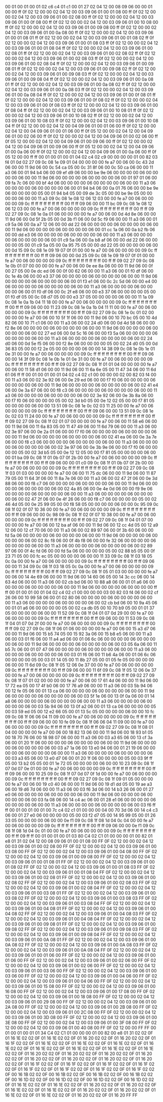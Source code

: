 <METERDATA>
<OBISCODES>
00 01 00 01 00 01 02 c6 c4 01 c1 00 01 27 02 04 12 00 08 09 06 00 00 01 00 00 ff 0f 02 12 00 00 02 04 12 00 03 09 06 01 00 01 08 00 ff 0f 02 12 00 00 02 04 12 00 03 09 06 01 00 02 08 00 ff 0f 02 12 00 00 02 04 12 00 03 09 06 01 00 0f 08 00 ff 0f 02 12 00 00 02 04 12 00 03 09 06 01 00 10 08 00 ff 0f 02 12 00 00 02 04 12 00 03 09 06 01 00 09 08 00 ff 0f 02 12 00 00 02 04 12 00 03 09 06 01 00 0a 08 00 ff 0f 02 12 00 00 02 04 12 00 03 09 06 01 00 01 08 01 ff 0f 02 12 00 00 02 04 12 00 03 09 06 01 00 01 08 02 ff 0f 02 12 00 00 02 04 12 00 03 09 06 01 00 01 08 03 ff 0f 02 12 00 00 02 04 12 00 03 09 06 01 00 01 08 04 ff 0f 02 12 00 00 02 04 12 00 03 09 06 01 00 02 08 01 ff 0f 02 12 00 00 02 04 12 00 03 09 06 01 00 02 08 02 ff 0f 02 12 00 00 02 04 12 00 03 09 06 01 00 02 08 03 ff 0f 02 12 00 00 02 04 12 00 03 09 06 01 00 02 08 04 ff 0f 02 12 00 00 02 04 12 00 03 09 06 01 00 09 08 01 ff 0f 02 12 00 00 02 04 12 00 03 09 06 01 00 09 08 02 ff 0f 02 12 00 00 02 04 12 00 03 09 06 01 00 09 08 03 ff 0f 02 12 00 00 02 04 12 00 03 09 06 01 00 09 08 04 ff 0f 02 12 00 00 02 04 12 00 03 09 06 01 00 0a 08 01 ff 0f 02 12 00 00 02 04 12 00 03 09 06 01 00 0a 08 02 ff 0f 02 12 00 00 02 04 12 00 03 09 06 01 00 0a 08 03 ff 0f 02 12 00 00 02 04 12 00 03 09 06 01 00 0a 08 04 ff 0f 02 12 00 00 02 04 12 00 03 09 06 01 00 0f 08 01 ff 0f 02 12 00 00 02 04 12 00 03 09 06 01 00 0f 08 02 ff 0f 02 12 00 00 02 04 12 00 03 09 06 01 00 0f 08 03 ff 0f 02 12 00 00 02 04 12 00 03 09 06 01 00 0f 08 04 ff 0f 02 12 00 00 02 04 12 00 03 09 06 01 00 10 08 01 ff 0f 02 12 00 00 02 04 12 00 03 09 06 01 00 10 08 02 ff 0f 02 12 00 00 02 04 12 00 03 09 06 01 00 10 08 03 ff 0f 02 12 00 00 02 04 12 00 03 09 06 01 00 10 08 04 ff 0f 02 12 00 00 02 04 12 00 04 09 06 01 00 01 06 00 ff 0f 02 12 00 00 02 04 12 00 04 09 06 01 00 01 06 00 ff 0f 05 12 00 00 02 04 12 00 04 09 06 01 00 02 06 00 ff 0f 02 12 00 00 02 04 12 00 04 09 06 01 00 02 06 00 ff 0f 05 12 00 00 02 04 12 00 04 09 06 01 00 09 06 00 ff 0f 02 12 00 00 02 04 12 00 04 09 06 01 00 09 06 00 ff 0f 05 12 00 00 02 04 12 00 04 09 06 01 00 0a 06 00 ff 0f 02 12 00 00 02 04 12 00 04 09 06 01 00 0a 06 00 ff 0f 05 12 00 00 ff ff 
</OBISCODES>
<OBISDATA>
00 01 00 01 00 01 04 02 c4 02 c9 00 00 00 00 01 00 82 03 f4 01 0d 02 27 09 0c 08 1e 09 01 04 00 00 00 00 fe a7 00 06 00 0c 43 2d 06 00 00 11 9d 06 00 0c 54 ca 05 00 0c 31 8f 06 00 0c 50 ca 06 00 00 11 a3 06 00 01 94 b4 06 00 09 ef d9 06 00 00 be 9e 06 00 00 00 00 06 00 00 00 00 06 00 00 11 9d 06 00 00 00 00 06 00 00 00 00 06 00 01 97 01 06 00 09 fa 7c 06 00 00 bf 4d 06 00 00 00 00 06 00 00 00 00 06 00 00 11 a3 06 00 00 00 00 06 00 00 00 00 06 00 01 94 b4 06 00 0a 01 76 06 00 00 be 9e 06 00 00 00 00 05 00 01 94 b4 05 00 09 de 3c 05 00 00 be 9e 05 00 00 00 00 06 00 00 11 a3 09 0c 08 1e 08 12 06 12 03 00 00 fe a7 00 06 00 00 00 00 09 0c ff ff ff ff ff ff ff ff 00 ff ff 09 06 00 00 11 bc 09 0c 08 1e 08 12 06 12 03 00 00 fe a7 00 06 00 00 00 00 09 0c ff ff ff ff ff ff ff ff 00 ff ff 09 02 27 09 0c 08 1e 0a 01 06 00 00 00 00 fe a7 00 06 00 0d 4d 8e 06 00 00 11 9d 06 00 0d 5f 2b 05 00 0d 3b f1 06 00 0d 5c f9 06 00 00 11 a3 06 00 01 c9 5a 06 00 0a a7 12 06 00 00 dd 22 06 00 00 00 00 06 00 00 00 00 06 00 00 11 9d 06 00 00 00 00 06 00 00 00 00 06 00 01 cc 1a 06 00 0a b2 fb 06 00 00 dd e3 06 00 00 00 00 06 00 00 00 00 06 00 00 11 a3 06 00 00 00 00 06 00 00 00 00 06 00 01 c9 5a 06 00 0a b8 af 06 00 00 dd 22 06 00 00 00 00 05 00 01 c9 5a 05 00 0a 95 75 05 00 00 dd 22 05 00 00 00 00 06 00 00 0d 15 09 0c 08 1e 09 19 07 0f 01 00 00 fe a7 00 06 00 00 00 00 09 0c ff ff ff ff ff ff ff ff 00 ff ff 09 06 00 00 0d 25 09 0c 08 1e 09 19 07 0f 01 00 00 fe a7 00 06 00 00 00 00 09 0c ff ff ff ff ff ff ff ff 00 ff ff 09 02 27 09 0c 08 1e 0b 01 07 00 00 00 00 fe a7 00 06 00 0e ee 8a 06 00 00 11 9d 06 00 0f 00 27 05 00 0e dc ed 06 00 0f 00 62 06 00 00 11 a3 06 00 01 f0 df 06 00 0c 1e 4b 06 00 00 e3 37 06 00 00 00 00 06 00 00 00 00 06 00 00 11 9d 06 00 00 00 00 06 00 00 00 00 06 00 01 f3 e1 06 00 0c 2c 5d 06 00 00 e4 00 06 00 00 00 00 06 00 00 00 00 06 00 00 11 a3 06 00 00 00 00 06 00 00 00 00 06 00 01 f0 df 06 00 0c 2f e8 06 00 00 e3 37 06 00 00 00 00 05 00 01 f0 df 05 00 0c 08 d7 05 00 00 e3 37 05 00 00 00 00 06 00 00 11 1a 09 0c 08 1e 0a 1b 04 11 18 00 00 fe a7 00 06 00 00 00 00 09 0c ff ff ff ff ff ff ff ff 00 ff ff 09 06 00 00 11 23 09 0c 08 1e 0a 1b 04 11 11 00 00 fe a7 00 06 00 00 00 00 09 0c ff ff ff ff ff ff ff ff 00 ff ff 09 02 27 09 0c 08 1e 0c 01 02 00 00 00 00 fe a7 00 06 00 10 5f 1f 06 00 00 11 9d 06 00 10 70 bc 05 00 10 4d 82 06 00 10 71 c1 06 00 00 11 a3 06 00 02 24 d0 06 00 0d 4d 58 06 00 00 f2 8e 06 00 00 00 00 06 00 00 00 00 06 00 00 11 9d 06 00 00 00 00 06 00 00 00 00 06 00 02 27 ed 06 00 0d 5c 16 06 00 00 f3 5a 06 00 00 00 00 06 00 00 00 00 06 00 00 11 a3 06 00 00 00 00 06 00 00 00 00 06 00 02 24 d0 06 00 0d 5e f5 06 00 00 f2 8e 06 00 00 00 00 05 00 02 24 d0 05 00 0d 36 83 05 00 00 f2 2e 05 00 00 00 00 06 00 00 14 38 09 0c 08 1e 0b 1e 01 0e 31 00 00 fe a7 00 06 00 00 00 00 09 0c ff ff ff ff ff ff ff ff 00 ff ff 09 06 00 00 14 3f 09 0c 08 1e 0b 1e 01 0e 31 00 00 fe a7 00 06 00 00 00 00 09 0c ff ff ff ff ff ff ff ff 00 ff ff 09 02 27 09 0c 08 1f 01 01 04 00 00 00 00 fe a7 00 06 00 11 58 d1 06 00 00 11 9d 06 00 11 6a 6e 05 00 11 47 34 06 00 11 6d 61 06 ff ff 
00 01 00 01 00 01 04 02 c4 02 c1 00 00 00 00 02 00 82 03 f4 00 00 11 a3 06 00 02 3e 92 06 00 0e 29 ed 06 00 00 f7 f0 06 00 00 00 00 06 00 00 00 00 06 00 00 11 9d 06 00 00 00 00 06 00 00 00 00 06 00 02 41 e4 06 00 0e 3a 67 06 00 00 f8 c3 06 00 00 00 00 06 00 00 00 00 06 00 00 11 a3 06 00 00 00 00 06 00 00 00 00 06 00 02 3e 92 06 00 0e 3b 8a 06 00 00 f7 f0 06 00 00 00 00 05 00 02 3d b0 05 00 0e 12 02 05 00 00 f7 81 05 00 00 00 00 06 00 00 13 51 09 0c 08 1e 0c 02 03 11 25 00 00 fe a7 00 06 00 00 00 00 09 0c ff ff ff ff ff ff ff ff 00 ff ff 09 06 00 00 13 51 09 0c 08 1e 0c 02 03 11 24 00 00 fe a7 00 06 00 00 00 00 09 0c ff ff ff ff ff ff ff ff 00 ff ff 09 02 27 09 0c 08 1f 02 01 07 00 00 00 00 fe a7 00 06 00 11 58 e6 06 00 00 11 9d 06 00 11 6a 83 05 00 11 47 49 06 00 11 6d 79 06 00 00 11 a3 06 00 02 3e 97 06 00 0e 2a 01 06 00 00 f7 f0 06 00 00 00 00 06 00 00 00 00 06 00 00 11 9d 06 00 00 00 00 06 00 00 00 00 06 00 02 41 ea 06 00 0e 3a 7e 06 00 00 f8 c3 06 00 00 00 00 06 00 00 00 00 06 00 00 11 a3 06 00 00 00 00 06 00 00 00 00 06 00 02 3e 97 06 00 0e 3b 9e 06 00 00 f7 f0 06 00 00 00 00 05 00 02 3d b5 05 00 0e 12 12 05 00 00 f7 81 05 00 00 00 00 06 00 00 01 ba 09 0c 08 1f 01 0b 07 0f 2b 00 00 fe a7 00 06 00 00 00 00 09 0c ff ff ff ff ff ff ff ff 00 ff ff 09 06 00 00 01 c0 09 0c 08 1f 01 0b 07 0f 2b 00 00 fe a7 00 06 00 00 00 00 09 0c ff ff ff ff ff ff ff ff 00 ff ff 09 02 27 09 0c 08 1f 03 01 03 00 00 00 00 fe a7 00 06 00 11 75 dc 06 00 00 11 9d 06 00 11 87 79 05 00 11 64 3f 06 00 11 8a 7e 06 00 00 11 a3 06 00 02 47 2f 06 00 0e 3d 88 06 00 00 f8 c7 06 00 00 00 00 06 00 00 00 00 06 00 00 11 9d 06 00 00 00 00 06 00 00 00 00 06 00 02 4a 85 06 00 0e 4e 0d 06 00 00 f9 9e 06 00 00 00 00 06 00 00 00 00 06 00 00 11 a3 06 00 00 00 00 06 00 00 00 00 06 00 02 47 2f 06 00 0e 4f 26 06 00 00 f8 c7 06 00 00 00 00 05 00 02 46 4d 05 00 0e 25 99 05 00 00 f8 58 05 00 00 00 00 06 00 00 0c 95 09 0c 08 1f 02 0f 07 10 36 00 00 fe a7 00 06 00 00 00 00 09 0c ff ff ff ff ff ff ff ff 00 ff ff 09 06 00 00 0c 98 09 0c 08 1f 02 0f 07 10 38 00 00 fe a7 00 06 00 00 00 00 09 0c ff ff ff ff ff ff ff ff 00 ff ff 09 02 27 09 0c 08 1f 04 01 07 00 00 00 00 fe a7 00 06 00 12 ba af 06 00 00 11 9d 06 00 12 cc 4d 05 00 12 a9 12 06 00 12 cf 70 06 00 00 11 a3 06 00 02 89 97 06 00 0f 3b 60 06 00 00 fd 5a 06 00 00 00 00 06 00 00 00 00 06 00 00 11 9d 06 00 00 00 00 06 00 00 00 00 06 00 02 8c f8 06 00 0f 4b f8 06 00 00 fe 32 06 00 00 00 00 06 00 00 00 00 06 00 00 11 a3 06 00 00 00 00 06 00 00 00 00 06 00 02 89 97 06 00 0f 4c fd 06 00 00 fd 5a 06 00 00 00 00 05 00 02 88 b5 05 00 0f 23 71 05 00 00 fc ec 05 00 00 00 00 06 00 00 11 33 09 0c 08 1f 03 18 05 0c 0a 00 00 fe a7 00 06 00 00 00 00 09 0c ff ff ff ff ff ff ff ff 00 ff ff 09 06 00 00 11 34 09 0c 08 1f 03 18 05 0c 0a 00 00 fe a7 00 06 00 00 00 00 09 0c ff ff ff ff ff ff ff ff 00 ff ff 09 02 27 09 0c 08 1f 05 01 03 00 00 00 00 fe a7 00 06 00 14 4e 69 06 00 00 11 9d 06 00 14 60 06 05 00 14 3c cc 06 00 14 63 4d 06 00 00 11 a3 06 00 02 cb bd 06 00 10 88 a8 06 00 01 01 a6 06 00 00 00 00 06 00 00 00 00 06 00 00 11 9d 06 00 00 00 00 06 00 00 00 00 ff ff 
00 01 00 01 00 01 04 02 c4 02 c1 00 00 00 00 03 00 82 03 f4 06 00 02 cf 26 06 00 10 99 58 06 00 01 02 80 06 00 00 00 00 06 00 00 00 00 06 00 00 11 a3 06 00 00 00 00 06 00 00 00 00 06 00 02 cb bd 06 00 10 9a 45 06 00 01 01 a6 06 00 00 00 00 05 00 02 ca db 05 00 10 70 b9 05 00 01 01 37 05 00 00 00 00 06 00 00 11 52 09 0c 08 1f 04 01 07 0d 29 00 00 fe a7 00 06 00 00 00 00 09 0c ff ff ff ff ff ff ff ff 00 ff ff 09 06 00 00 11 53 09 0c 08 1f 04 01 07 0d 2f 00 00 fe a7 00 06 00 00 00 00 09 0c ff ff ff ff ff ff ff ff 00 ff ff 09 02 27 09 0c 08 1f 06 01 06 00 00 00 00 fe a7 00 06 00 15 a3 d7 06 00 00 11 9d 06 00 15 b5 74 05 00 15 92 3a 06 00 15 b8 e5 06 00 00 11 a3 06 00 03 01 f6 06 00 11 a4 ad 06 00 01 06 6c 06 00 00 00 00 06 00 00 00 00 06 00 00 11 9d 06 00 00 00 00 06 00 00 00 00 06 00 03 05 6a 06 00 11 b5 7c 06 00 01 07 47 06 00 00 00 00 06 00 00 00 00 06 00 00 11 a3 06 00 00 00 00 06 00 00 00 00 06 00 03 01 f6 06 00 11 b6 4a 06 00 01 06 6c 06 00 00 00 00 05 00 03 01 14 05 00 11 8b 27 05 00 01 05 fe 05 00 00 00 00 06 00 00 11 6d 09 0c 08 1f 05 12 06 0e 37 00 00 fe a7 00 06 00 00 00 00 09 0c ff ff ff ff ff ff ff ff 00 ff ff 09 06 00 00 11 6f 09 0c 08 1f 05 12 06 0e 37 00 00 fe a7 00 06 00 00 00 00 09 0c ff ff ff ff ff ff ff ff 00 ff ff 09 02 27 09 0c 08 1f 07 01 02 00 00 00 00 fe a7 00 06 00 17 61 4d 06 00 00 11 9d 06 00 17 72 ea 05 00 17 4f b0 06 00 17 76 a9 06 00 00 11 a3 06 00 03 5b 94 06 00 12 fe 05 06 00 01 13 ca 06 00 00 00 00 06 00 00 00 00 06 00 00 11 9d 06 00 00 00 00 06 00 00 00 00 06 00 03 5f 1e 06 00 13 0f 0a 06 00 01 14 a8 06 00 00 00 00 06 00 00 00 00 06 00 00 11 a3 06 00 00 00 00 06 00 00 00 00 06 00 03 5b 94 06 00 13 0f a2 06 00 01 13 ca 06 00 00 00 00 05 00 03 59 ed 05 00 12 e2 66 05 00 01 13 5c 05 00 00 00 00 06 00 00 10 fc 09 0c 08 1f 06 06 04 11 09 00 00 fe a7 00 06 00 00 00 00 09 0c ff ff ff ff ff ff ff ff 00 ff ff 09 06 00 00 10 fe 09 0c 08 1f 06 06 04 11 09 00 00 fe a7 00 06 00 00 00 00 09 0c ff ff ff ff ff ff ff ff 00 ff ff 09 02 27 09 0c 08 1f 08 01 04 00 00 00 00 fe a7 00 06 00 18 82 13 06 00 00 11 9d 06 00 18 93 b1 05 00 18 70 76 06 00 18 98 07 06 00 00 11 a3 06 00 03 a3 65 06 00 13 cf 3a 06 00 01 20 1f 06 00 00 00 00 06 00 00 00 00 06 00 00 11 9d 06 00 00 00 00 06 00 00 00 00 06 00 03 a7 1a 06 00 13 e0 94 06 00 01 21 19 06 00 00 00 00 06 00 00 00 00 06 00 00 11 a3 06 00 00 00 00 06 00 00 00 00 06 00 03 a3 65 06 00 13 e0 d7 06 00 01 20 1f 06 00 00 00 00 05 00 03 9f ff 05 00 13 b2 05 05 00 01 1e 72 05 00 00 00 00 06 00 00 10 23 09 0c 08 1f 07 0d 07 0e 01 00 00 fe a7 00 06 00 00 00 00 09 0c ff ff ff ff ff ff ff ff 00 ff ff 09 06 00 00 10 25 09 0c 08 1f 07 0d 07 0f 1d 00 00 fe a7 00 06 00 00 00 00 09 0c ff ff ff ff ff ff ff ff 00 ff ff 09 02 27 09 0c 08 1f 09 01 05 00 00 00 00 fe a7 00 06 00 19 c0 40 06 00 00 11 9d 06 00 19 d1 dd 05 00 19 ae a3 06 00 19 d6 7d 06 00 00 11 a3 06 00 03 f6 3d 06 00 14 b3 26 06 00 01 27 e0 06 00 00 00 00 06 00 00 00 00 06 00 00 11 9d 06 00 00 00 00 06 00 00 00 00 06 00 03 fa 08 06 00 14 c4 ac 06 00 01 28 e1 06 00 00 00 00 06 00 00 00 00 06 00 00 11 a3 06 00 00 00 00 06 00 00 00 00 06 00 03 f6 ff ff 
00 01 00 01 00 01 00 7c c4 02 c1 01 00 00 00 04 00 70 3d 06 00 14 c4 c3 06 00 01 27 e0 06 00 00 00 00 05 00 03 f2 d7 05 00 14 95 99 05 00 01 26 33 05 00 00 00 00 06 00 00 0e f1 09 0c 08 1f 08 1d 04 0c 04 00 00 fe a7 00 06 00 00 00 00 09 0c ff ff ff ff ff ff ff ff 00 ff ff 09 06 00 00 0e f1 09 0c 08 1f 08 1d 04 0c 01 00 00 fe a7 00 06 00 00 00 00 09 0c ff ff ff ff ff ff ff ff 00 ff ff 09 ff ff 
</OBISDATA>
<SCALAROBISCODES>
00 01 00 01 00 01 03 80 C4 02 C1 01 00 00 00 01 00 82 01 e8 01 31 02 04 12 00 08 09 06 01 00 01 08 00 FF 0F 02 12 00 00 02 04 12 00 03 09 06 01 00 02 08 00 FF 0F 02 12 00 00 02 04 12 00 03 09 06 01 00 03 08 00 FF 0F 02 12 00 00 02 04 12 00 03 09 06 01 00 04 08 00 FF 0F 02 12 00 00 02 04 12 00 03 09 06 01 00 09 08 00 FF 0F 02 12 00 00 02 04 12 00 03 09 06 01 00 01 08 01 FF 0F 02 12 00 00 02 04 12 00 03 09 06 01 00 01 08 02 FF 0F 02 12 00 00 02 04 12 00 03 09 06 01 00 01 08 03 FF 0F 02 12 00 00 02 04 12 00 03 09 06 01 00 01 08 04 FF 0F 02 12 00 00 02 04 12 00 03 09 06 01 00 02 08 01 FF 0F 02 12 00 00 02 04 12 00 03 09 06 01 00 02 08 02 FF 0F 02 12 00 00 02 04 12 00 03 09 06 01 00 02 08 03 FF 0F 02 12 00 00 02 04 12 00 03 09 06 01 00 02 08 04 FF 0F 02 12 00 00 02 04 12 00 03 09 06 01 00 03 08 01 FF 0F 02 12 00 00 02 04 12 00 03 09 06 01 00 03 08 02 FF 0F 02 12 00 00 02 04 12 00 03 09 06 01 00 03 08 03 FF 0F 02 12 00 00 02 04 12 00 03 09 06 01 00 03 08 04 FF 0F 02 12 00 00 02 04 12 00 03 09 06 01 00 04 08 01 FF 0F 02 12 00 00 02 04 12 00 03 09 06 01 00 04 08 02 FF 0F 02 12 00 00 02 04 12 00 03 09 06 01 00 04 08 03 FF 0F 02 12 00 00 02 04 12 00 03 09 06 01 00 04 08 04 FF 0F 02 12 00 00 02 04 12 00 03 09 06 01 00 09 08 01 FF 0F 02 12 00 00 02 04 12 00 03 09 06 01 00 09 08 02 FF 0F 02 12 00 00 02 04 12 00 03 09 06 01 00 09 08 03 FF 0F 02 12 00 00 02 04 12 00 03 09 06 01 00 09 08 04 FF 0F 02 12 00 00 02 04 12 00 03 09 06 01 00 0A 08 01 FF 0F 02 12 00 00 02 04 12 00 03 09 06 01 00 0A 08 02 FF 0F 02 12 00 00 02 04 12 00 03 09 06 01 00 0A 08 03 FF 0F 02 12 00 00 02 04 12 00 03 09 06 01 00 0A 08 04 FF 0F 02 12 00 00 02 04 12 00 03 09 06 01 00 01 06 00 FF 0F 02 12 00 00 02 04 12 00 03 09 06 01 00 01 06 00 FF 0F 02 12 00 00 02 04 12 00 03 09 06 01 00 02 06 00 FF 0F 02 12 00 00 02 04 12 00 03 09 06 01 00 02 06 00 FF 0F 02 12 00 00 02 04 12 00 03 09 06 01 00 03 06 00 FF 0F 02 12 00 00 02 04 12 00 03 09 06 01 00 03 06 00 FF 0F 02 12 00 00 02 04 12 00 03 09 06 01 00 04 06 00 FF 0F 02 12 00 00 02 04 12 00 03 09 06 01 00 04 06 00 FF 0F 02 12 00 00 02 04 12 00 03 09 06 01 00 15 08 00 FF 0F 02 12 00 00 02 04 12 00 03 09 06 01 00 16 08 00 FF 0F 02 12 00 00 02 04 12 00 03 09 06 01 00 17 08 00 FF 0F 02 12 00 00 02 04 12 00 03 09 06 01 00 18 08 00 FF 0F 02 12 00 00 02 04 12 00 03 09 06 01 00 29 08 00 FF 0F 02 12 00 00 02 04 12 00 03 09 06 01 00 2A 08 00 FF 0F 02 12 00 00 02 04 12 00 03 09 06 01 00 2B 08 00 FF 0F 02 12 00 00 02 04 12 00 03 09 06 01 00 2C 08 00 FF 0F 02 12 00 00 02 04 12 00 03 09 06 01 00 3D 08 00 FF 0F 02 12 00 00 02 04 12 00 03 09 06 01 00 3E 08 00 FF 0F 02 12 00 00 02 04 12 00 03 09 06 01 00 3F 08 00 FF 0F 02 12 00 00 02 04 12 00 03 09 06 01 00 40 08 00 FF 0F 02 12 00 00 FF FF
</SCALAROBISCODES>
<SCALAROBISDATA>
00 01 00 01 00 01 01 34 C4 02 C1 01 00 00 00 01 00 82 00 e8 01 31 02 02 0F 01 16 1E 02 02 0F 01 16 1E 02 02 0F 01 16 20 02 02 0F 01 16 20 02 02 0F 01 16 1F 02 02 0F 01 16 1E 02 02 0F 01 16 1E 02 02 0F 01 16 1E 02 02 0F 01 16 1E 02 02 0F 01 16 1E 02 02 0F 01 16 1E 02 02 0F 01 16 1E 02 02 0F 01 16 1E 02 02 0F 01 16 20 02 02 0F 01 16 20 02 02 0F 01 16 20 02 02 0F 01 16 20 02 02 0F 01 16 20 02 02 0F 01 16 20 02 02 0F 01 16 20 02 02 0F 01 16 20 02 02 0F 01 16 1F 02 02 0F 01 16 1F 02 02 0F 01 16 1F 02 02 0F 01 16 1F 02 02 0F 01 16 1F 02 02 0F 01 16 1F 02 02 0F 01 16 1F 02 02 0F 01 16 1F 02 02 0F 00 16 1B 02 02 0F 00 16 1B 02 02 0F 00 16 1B 02 02 0F 00 16 1B 02 02 0F 00 16 1D 02 02 0F 00 16 1D 02 02 0F 00 16 1D 02 02 0F 00 16 1D 02 02 0F 01 16 1E 02 02 0F 01 16 1E 02 02 0F 01 16 20 02 02 0F 01 16 20 02 02 0F 01 16 1E 02 02 0F 01 16 1E 02 02 0F 01 16 20 02 02 0F 01 16 20 02 02 0F 01 16 1E 02 02 0F 01 16 1E 02 02 0F 01 16 20 02 02 0F 01 16 20 FF FF
</SCALAROBISDATA>
</METERDATA>